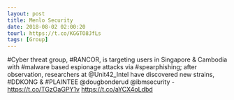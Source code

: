 ```yaml
---
layout: post
title: Menlo Security
date: 2018-08-02 02:00:20
tourl: https://t.co/KGGTO8JfLs
tags: [Group]
---
```

#Cyber threat group, #RANCOR, is targeting users in Singapore &amp; Cambodia with #malware based espionage attacks via #spearphishing; after observation, researchers at @Unit42_Intel have discovered new strains, #DDKONG &amp; #PLAINTEE @dougbonderud @ibmsecurity - https://t.co/TGzOaGPY1v https://t.co/aYCX4oLdbd
